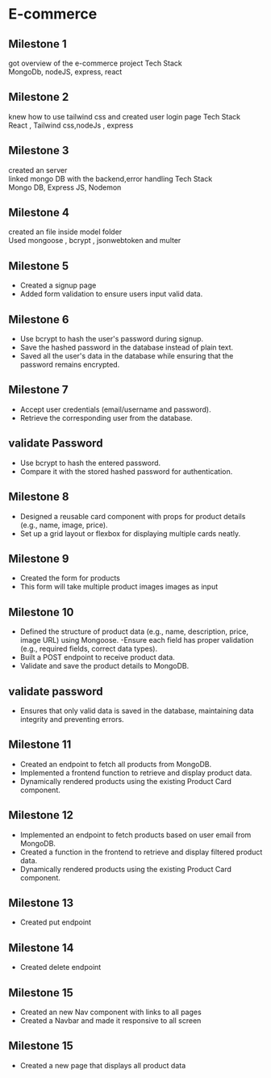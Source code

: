 # E-commerce   
## Milestone 1   
got overview of the e-commerce project Tech Stack   
MongoDb, nodeJS, express, react   
## Milestone 2   
knew how to use tailwind css and created user login page Tech Stack   
React , Tailwind css,nodeJs , express   
## Milestone 3   
created an server   
linked mongo DB with the backend,error handling Tech Stack   
Mongo DB, Express JS, Nodemon   
## Milestone 4   
created an file inside model folder   
Used mongoose , bcrypt , jsonwebtoken and multer   

## Milestone 5
- Created a signup page
- Added form validation to ensure users input valid data.

## Milestone 6  
- Use bcrypt to hash the user's password during signup. 
- Save the hashed password in the database instead of plain text.
- Saved all the user's data in the database while ensuring that the password remains encrypted.

## Milestone 7 
- Accept user credentials (email/username and password).  
- Retrieve the corresponding user from the database.

## validate Password 
- Use bcrypt to hash the entered password.
- Compare it with the stored hashed password for authentication.

## Milestone 8 
- Designed a reusable card component with props for product details (e.g., name, image, price).
- Set up a grid layout or flexbox for displaying multiple cards neatly.

## Milestone 9 
- Created the form for products
- This form will take multiple product images images as input

## Milestone 10
- Defined the structure of product data (e.g., name, description, price, image URL) using Mongoose. -Ensure each field has proper validation (e.g., required fields, correct data types).
- Built a POST endpoint to receive product data.
- Validate and save the product details to MongoDB.

## validate password 
- Ensures that only valid data is saved in the database, maintaining data integrity and preventing errors.

## Milestone 11   
- Created an endpoint to fetch all products from MongoDB.  
- Implemented a frontend function to retrieve and display product data.  
- Dynamically rendered products using the existing Product Card component.  


## Milestone 12  
- Implemented an endpoint to fetch products based on user email from MongoDB.  
- Created a function in the frontend to retrieve and display filtered product data.  
- Dynamically rendered products using the existing Product Card component.

## Milestone 13
- Created put endpoint

## Milestone 14
- Created delete endpoint   

## Milestone 15 
- Created an new Nav component with links to all pages
- Created a Navbar and made it responsive to all screen  

## Milestone 15 
- Created a new page that displays all product data